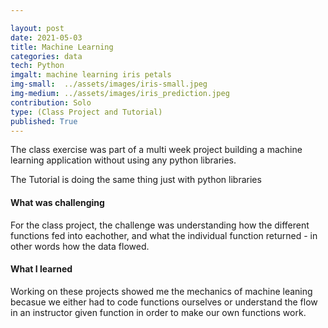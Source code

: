 ```yaml
---

layout: post
date: 2021-05-03
title: Machine Learning
categories: data
tech: Python
imgalt: machine learning iris petals
img-small:  ../assets/images/iris-small.jpeg
img-medium: ../assets/images/iris_prediction.jpeg
contribution: Solo
type: (Class Project and Tutorial)
published: True
---
```


The class exercise was part of a multi week project building a machine learning application without using any python libraries.

The Tutorial is doing the same thing just with python libraries

#### What was challenging
For the class project, the challenge was understanding how the different functions fed into eachother, and what the individual function returned - in other words how the data flowed.

#### What I learned
Working on these projects showed me the mechanics of machine leaning becasue we either had to code functions ourselves or understand the flow in an instructor given function in order to make our own functions work.

